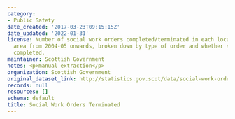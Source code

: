 ```yaml
---
category:
- Public Safety
date_created: '2017-03-23T09:15:15Z'
date_updated: '2022-01-31'
license: Number of social work orders completed/terminated in each local authority
  area from 2004-05 onwards, broken down by type of order and whether successfully
  completed.
maintainer: Scottish Government
notes: <p>manual extraction</p>
organization: Scottish Government
original_dataset_link: http://statistics.gov.scot/data/social-work-orders-terminated
records: null
resources: []
schema: default
title: Social Work Orders Terminated
---
```

